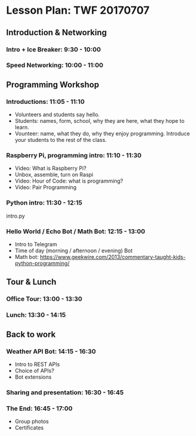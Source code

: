 # Lesson Plan: TWF 20170707

## Introduction & Networking

### Intro + Ice Breaker: 9:30 - 10:00

### Speed Networking: 10:00 - 11:00

## Programming Workshop

### Introductions: 11:05 - 11:10

* Volunteers and students say hello.
* Students: names, form, school, why they are here, what they hope to learn.
* Vounteer: name, what they do, why they enjoy programming. Introduce your students to the rest of the class.

### Raspberry Pi, programming intro: 11:10 - 11:30

* Video: What is Raspberry Pi?
* Unbox, assemble, turn on Raspi
* Video: Hour of Code: what is programming?
* Video: Pair Programming

### Python intro: 11:30 - 12:15

intro.py

### Hello World / Echo Bot / Math Bot: 12:15 - 13:00

* Intro to Telegram
* Time of day (morning / afternoon / evening) Bot
* Math bot: https://www.geekwire.com/2013/commentary-taught-kids-python-programming/

## Tour & Lunch

### Office Tour: 13:00 - 13:30

### Lunch: 13:30 - 14:15

## Back to work

### Weather API Bot: 14:15 - 16:30

* Intro to REST APIs
* Choice of APIs?
* Bot extensions

### Sharing and presentation: 16:30 - 16:45

### The End: 16:45 - 17:00

* Group photos
* Certificates

